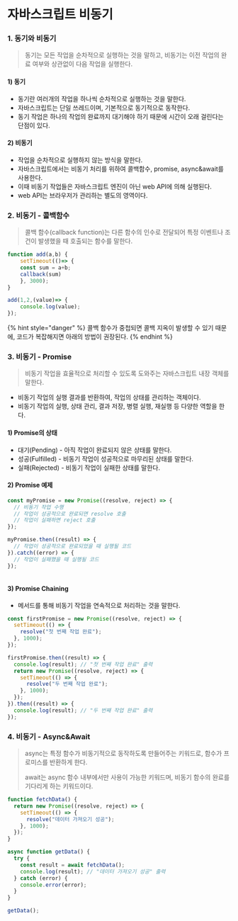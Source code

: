 # 자바스크립트 비동기

### 1. 동기와 비동기

> 동기는 모든 작업을 순차적으로 실행하는 것을 말하고, 비동기는 이전 작업의 완료 여부와 상관없이 다음 작업을 실행한다.

#### 1) 동기

* 동기란 여러개의 작업을 하나씩 순차적으로 실행하는 것을 말한다.
* 자바스크립트는 단일 쓰레드이며, 기본적으로 동기적으로 동작한다.
* 동기 작업은 하나의 작업의 완료까지 대기해야 하기 때문에 시간이 오래 걸린다는 단점이 있다.

#### 2) 비동기

* 작업을 순차적으로 실행하지 않는 방식을 말한다.
* 자바스크립트에서는 비동기 처리를 위하여 콜백함수, promise,  async\&await를 사용한다.
* 이때 비동기 작업들은 자바스크립트 엔진이 아닌 web API에 의해 실행된다.
* &#x20;web API는 브라우저가 관리하는 별도의 영역이다.

### 2. 비동기 - 콜백함수

> 콜백 함수(callback function)는 다른 함수의 인수로 전달되어 특정 이벤트나 조건이 발생했을 때 호출되는 함수를 말한다.

```javascript
function add(a,b) {
    setTimeout(()=> {
    const sum = a+b;
    callback(sum)
    }, 3000);
}

add(1,2,(value)=> {
    console.log(value);
});
```

{% hint style="danger" %}
콜백 함수가 중첩되면 콜백 지옥이 발생할 수 있기 때문에, 코드가 복잡해지면 아래의 방법이 권장된다.
{% endhint %}

### 3. 비동기 - Promise

> 비동기 작업을 효율적으로 처리할 수 있도록 도와주는 자바스크립트 내장 객체를 말한다.

* 비동기 작업의 실행 결과를 반환하여, 작업의 상태를 관리하는 객체이다.
* 비동기 작업의 실행, 상태 관리, 결과 저장, 병렬 실행, 재실행 등 다양한 역할을 한다.

#### 1) Promise의 상태

* 대기(Pending) - 아직 작업이 완료되지 않은 상태를 말한다.
* 성공(Fulfilled) - 비동기 작업이 성공적으로 마무리된 상태를 말한다.
* 실패(Rejected) - 비동기 작업이 실패한 상태를 말한다.

#### 2) Promise 예제

```jsx
const myPromise = new Promise((resolve, reject) => {
  // 비동기 작업 수행
  // 작업이 성공적으로 완료되면 resolve 호출
  // 작업이 실패하면 reject 호출
});

myPromise.then((result) => {
  // 작업이 성공적으로 완료되었을 때 실행될 코드
}).catch((error) => {
  // 작업이 실패했을 때 실행될 코드
});
 
```

#### 3)  Promise Chaining

* 메서드를 통해 비동기 작업을 연속적으로 처리하는 것을 말한다.

```jsx
const firstPromise = new Promise((resolve, reject) => {
  setTimeout(() => {
    resolve("첫 번째 작업 완료");
  }, 1000);
});

firstPromise.then((result) => {
  console.log(result); // "첫 번째 작업 완료" 출력
  return new Promise((resolve, reject) => {
    setTimeout(() => {
      resolve("두 번째 작업 완료");
    }, 1000);
  });
}).then((result) => {
  console.log(result); // "두 번째 작업 완료" 출력
});

```

### 4. 비동기 - Async\&Await

> async는 특정 함수가 비동기적으로 동작하도록 만들어주는 키워드로, 함수가 프로미스를 반환하게 한다.
>
> await는 async 함수 내부에서만 사용이 가능한 키워드며, 비동기 함수의 완료를 기다리게 하는 키워드이다.

```jsx
function fetchData() {
  return new Promise((resolve, reject) => {
    setTimeout(() => {
      resolve("데이터 가져오기 성공");
    }, 1000);
  });
}

async function getData() {
  try {
    const result = await fetchData();
    console.log(result); // "데이터 가져오기 성공" 출력
  } catch (error) {
    console.error(error);
  }
}

getData();

```
